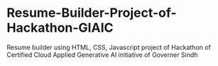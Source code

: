 # Resume-Builder-Project-of-Hackathon-GIAIC
Resume builder using HTML, CSS, Javascript project of Hackathon of Certified Cloud Applied Generative AI initiative of Governer Sindh
